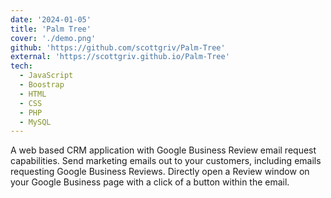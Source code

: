 ```yaml
---
date: '2024-01-05'
title: 'Palm Tree'
cover: './demo.png'
github: 'https://github.com/scottgriv/Palm-Tree'
external: 'https://scottgriv.github.io/Palm-Tree'
tech:
  - JavaScript
  - Boostrap
  - HTML
  - CSS
  - PHP
  - MySQL
---
```


A web based CRM application with Google Business Review email request capabilities. Send marketing emails out to your customers, including emails requesting Google Business Reviews. Directly open a Review window on your Google Business page with a click of a button within the email.

